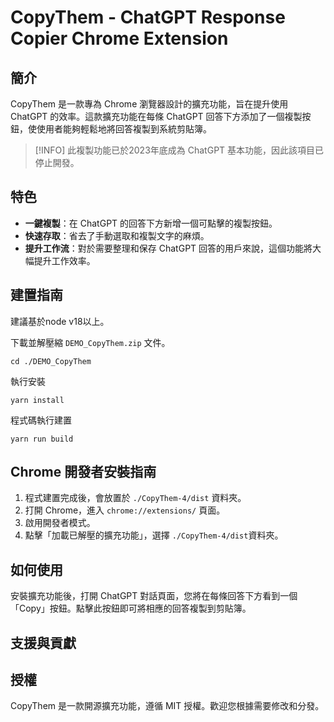 
# CopyThem - ChatGPT Response Copier Chrome Extension

## 簡介

CopyThem 是一款專為 Chrome 瀏覽器設計的擴充功能，旨在提升使用 ChatGPT 的效率。這款擴充功能在每條 ChatGPT 回答下方添加了一個複製按鈕，使使用者能夠輕鬆地將回答複製到系統剪貼簿。

> [!INFO]
> 此複製功能已於2023年底成為 ChatGPT 基本功能，因此該項目已停止開發。

## 特色

- **一鍵複製**：在 ChatGPT 的回答下方新增一個可點擊的複製按鈕。
- **快速存取**：省去了手動選取和複製文字的麻煩。
- **提升工作流**：對於需要整理和保存 ChatGPT 回答的用戶來說，這個功能將大幅提升工作效率。

## 建置指南

建議基於node v18以上。

下載並解壓縮 `DEMO_CopyThem.zip` 文件。

```shell
cd ./DEMO_CopyThem
```

執行安裝

```shell
yarn install
```

程式碼執行建置

```shell
yarn run build
```

## Chrome 開發者安裝指南

1. 程式建置完成後，會放置於 `./CopyThem-4/dist` 資料夾。
2. 打開 Chrome，進入 `chrome://extensions/` 頁面。
3. 啟用開發者模式。
4. 點擊「加載已解壓的擴充功能」，選擇 `./CopyThem-4/dist`資料夾。

## 如何使用

安裝擴充功能後，打開 ChatGPT 對話頁面，您將在每條回答下方看到一個「Copy」按鈕。點擊此按鈕即可將相應的回答複製到剪貼簿。

## 支援與貢獻

## 授權

CopyThem 是一款開源擴充功能，遵循 MIT 授權。歡迎您根據需要修改和分發。
